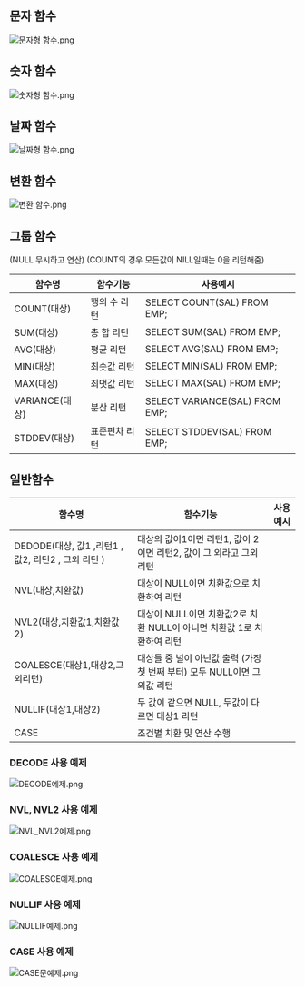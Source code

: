 ## 문자 함수     
![문자형 함수.png](sqldimg2%2F%EB%AC%B8%EC%9E%90%ED%98%95%20%ED%95%A8%EC%88%98.png)
## 숫자 함수    
![숫자형 함수.png](sqldimg2%2F%EC%88%AB%EC%9E%90%ED%98%95%20%ED%95%A8%EC%88%98.png)
## 날짜 함수    
![날짜형 함수.png](sqldimg2%2F%EB%82%A0%EC%A7%9C%ED%98%95%20%ED%95%A8%EC%88%98.png)
## 변환 함수       
![변환 함수.png](sqldimg2%2F%EB%B3%80%ED%99%98%20%ED%95%A8%EC%88%98.png)

## 그룹 함수
(NULL 무시하고 연산)
(COUNT의 경우 모든값이 NILL일때는 0을 리턴해줌)

| 함수명 | 함수기능 | 사용예시 |
| --- | --- | --- |
| COUNT(대상) | 행의 수 리턴 | SELECT COUNT(SAL) FROM EMP; |
| SUM(대상) | 총 합 리턴 | SELECT SUM(SAL) FROM EMP; |
| AVG(대상) | 평균 리턴  | SELECT AVG(SAL) FROM EMP; |
| MIN(대상) | 최솟값 리턴  | SELECT MIN(SAL) FROM EMP; |
| MAX(대상) | 최댓값 리턴  | SELECT MAX(SAL) FROM EMP; |
| VARIANCE(대상) | 분산 리턴 | SELECT VARIANCE(SAL) FROM EMP; |
| STDDEV(대상) | 표준편차 리턴  | SELECT STDDEV(SAL) FROM EMP; |

## 일반함수

| 함수명  | 함수기능                                          | 사용예시 |
| --- |-----------------------------------------------| --- |
| DEDODE(대상, 값1 ,리턴1 , 값2, 리턴2 , 그외 리턴 ) | 대상의 값이1이면 리턴1, 값이 2이면 리턴2, 값이 그 외라고 그외 리턴     |  |
| NVL(대상,치환값) | 대상이 NULL이면 치환값으로 치환하여 리턴                      |  |
| NVL2(대상,치환값1,치환값2) | 대상이 NULL이면 치환값2로 치환 NULL이 아니면 치환값 1로 치환하여 리턴  |  |
| COALESCE(대상1,대상2,그외리턴) | 대상들 중 널이 아닌값 출력 (가장 첫 번째 부터) 모두 NULL이면 그외값 리턴 |  |
| NULLIF(대상1,대상2) | 두 값이 같으면 NULL, 두값이 다르면 대상1 리턴                 |  |
| CASE | 조건별 치환 및 연산 수행                                |   |

### DECODE 사용 예제  
![DECODE예제.png](sqldimg2%2FDECODE%EC%98%88%EC%A0%9C.png)

### NVL, NVL2 사용 예제  
![NVL_NVL2예제.png](sqldimg2%2FNVL_NVL2%EC%98%88%EC%A0%9C.png)

### COALESCE 사용 예제  
![COALESCE예제.png](sqldimg2%2FCOALESCE%EC%98%88%EC%A0%9C.png)

### NULLIF 사용 예제  
![NULLIF예제.png](sqldimg2%2FNULLIF%EC%98%88%EC%A0%9C.png)

### CASE 사용 예제    
![CASE문예제.png](..%2FSQLD%20sub2%2Fsqldimg2%2FCASE%EB%AC%B8%EC%98%88%EC%A0%9C.png)
